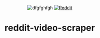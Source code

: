 
<div align="center">

![dfgfghfgh](https:///descargarbot.com/v/multiples_files.png)
[![Reddit](https://img.shields.io/badge/off-descargarbot?logo=github&label=status&color=red
)](https://github.com/lucho123456789/reddit-video-scraper "Reddit")

# reddit-video-scraper
